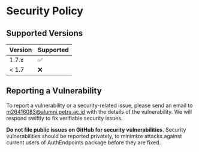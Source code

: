 # Security Policy

## Supported Versions

| Version | Supported          |
| ------- | ------------------ |
| 1.7.x   | :white_check_mark: |
| < 1.7   | :x:                |

## Reporting a Vulnerability

To report a vulnerability or a security-related issue, please send an email to m26416083@alumni.petra.ac.id with the details of the vulnerability. We will respond swiftly to fix verifiable security issues.

**Do not file public issues on GitHub for security vulnerabilities**. Security vulnerabilities should be reported privately, to minimize attacks against current users of AuthEndpoints package before they are fixed.
